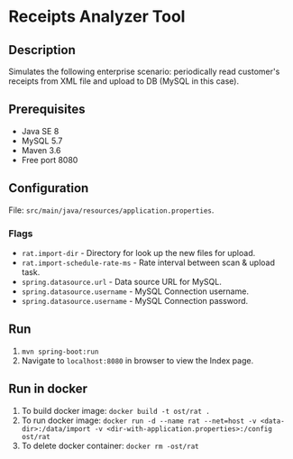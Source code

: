 # Receipts Analyzer Tool

## Description

Simulates the following enterprise scenario: periodically read customer's receipts from XML file and upload to DB (MySQL in this case).

## Prerequisites

* Java SE 8
* MySQL 5.7
* Maven 3.6
* Free port 8080

## Configuration

File: `src/main/java/resources/application.properties`.

### Flags

* `rat.import-dir` - Directory for look up the new files for upload.
* `rat.import-schedule-rate-ms` - Rate interval between scan & upload task.
* `spring.datasource.url` - Data source URL for MySQL.
* `spring.datasource.username` - MySQL Connection username.
* `spring.datasource.username` - MySQL Connection password.

## Run

1. `mvn spring-boot:run`
1. Navigate to `localhost:8080` in browser to view the Index page.

## Run in docker

1. To build docker image: `docker build -t ost/rat .`
1. To run docker image: `docker run -d --name rat --net=host -v <data-dir>:/data/import -v <dir-with-application.properties>:/config ost/rat`
1. To delete docker container: `docker rm -ost/rat`
